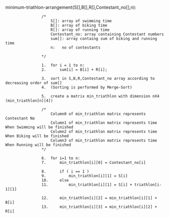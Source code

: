 minimum-triathlon-arrangement(S[],B[],R[],Contestant_no[],n):

					/*
						S[]: array of swimming time
						B[]: array of biking time
						R[]: array of running time
						Contestant_no: array containing Contestant numbers
						sum[]: array containg sum of biking and running time
						n:   no of contestants

					*/

					1.	for i = 1 to n:
					2.		sum[i] = B[i] + R[i];

					3.	sort in S,B,R,Contestant_no array according to decreasing order of sum[]
					4.	(Sorting is performed by Merge-Sort)

					5.	create a matrix min_triathlon with dimension nX4 (min_triathlon[n][4])

					/*
						Column0 of min_triathlon matrix represents Contestant No
						Column1 of min_triathlon matrix represents time When Swimming will be finished
						Column2 of min_triathlon matrix represents time When Biking will be finished
						Column3 of min_triathlon matrix represents time When Running will be finished
					*/

					6.	for i=1 to n:
					7.		min_triathlon[i][0] = Contestant_no[i]
						
					8.		if ( i == 1 )
					9.			min_triathlon[i][1] = S[i]
					10.		else
					11.			min_triathlon[i][1] = S[i] + triathlon[i-1][1]

					12.		min_triathlon[i][2] = min_triathlon[i][1] + B[i]
					13.		min_triathlon[i][3] = min_triathlon[i][2] + R[i]
